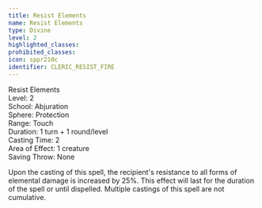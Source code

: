 ```yaml
---
title: Resist Elements
name: Resist Elements
type: Divine
level: 2
highlighted_classes: 
prohibited_classes: 
icon: sppr210c
identifier: CLERIC_RESIST_FIRE
---
```

Resist Elements  
Level: 2  
School: Abjuration  
Sphere: Protection  
Range: Touch  
Duration: 1 turn + 1 round/level  
Casting Time: 2  
Area of Effect: 1 creature  
Saving Throw: None  
  
Upon the casting of this spell, the recipient's resistance to all forms of elemental damage is increased by 25%. This effect will last for the duration of the spell or until dispelled. Multiple castings of this spell are not cumulative.  
